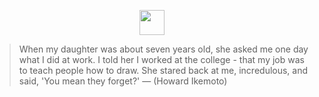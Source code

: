 <p align="center">
	<img width="40" src="https://github.githubassets.com/images/mona-loading-default.gif">
<blockquote cite="http://www.worldwildlife.org/who/index.html">
When my daughter was about seven years old, she asked me one day what I did at work. I told her I worked at the college - that my job was to teach people how to draw. She stared back at me, incredulous, and said, 'You mean they forget?' ― (Howard Ikemoto)
</blockquote>
<p></p>
</p>
